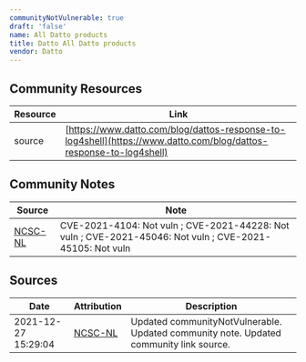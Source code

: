 ```yaml
---
communityNotVulnerable: true
draft: 'false'
name: All Datto products
title: Datto All Datto products
vendor: Datto
---
```



## Community Resources
| Resource | Link |
| --- | --- |
| source | [https://www.datto.com/blog/dattos-response-to-log4shell](https://www.datto.com/blog/dattos-response-to-log4shell) |

## Community Notes
| Source | Note |
| --- | --- |
| [NCSC-NL](https://github.com/NCSC-NL/log4shell/blob/main/software/README.md) | CVE-2021-4104: Not vuln ; CVE-2021-44228: Not vuln ; CVE-2021-45046: Not vuln ; CVE-2021-45105: Not vuln </ul> |

## Sources
| Date | Attribution | Description |
| --- | --- | --- |
| 2021-12-27 15:29:04 | [NCSC-NL](https://github.com/NCSC-NL/log4shell/blob/main/software/README.md) | Updated communityNotVulnerable. Updated community note. Updated community link source.  |
